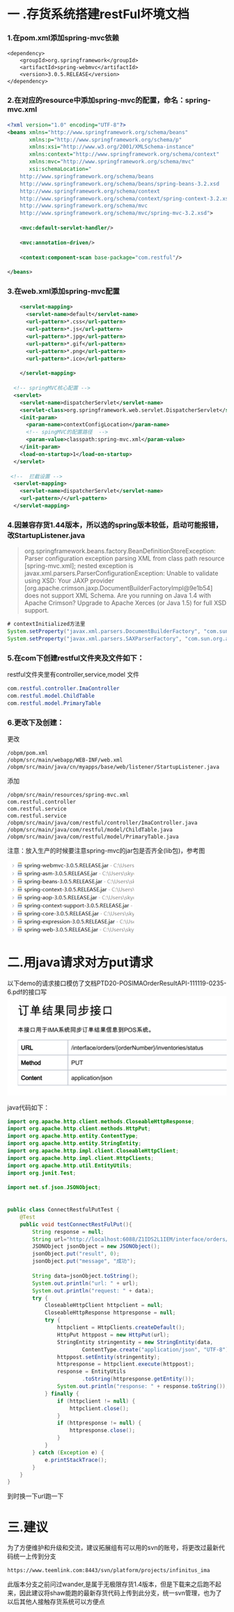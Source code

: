 #  一 .存货系统搭建restFul坏境文档



### 1.在pom.xml添加spring-mvc依赖

```x&#39;m
<dependency>
	<groupId>org.springframework</groupId>
	<artifactId>spring-webmvc</artifactId>
	<version>3.0.5.RELEASE</version>
</dependency>
```
### 2.在对应的resource中添加spring-mvc的配置，命名：spring-mvc.xml
```xml
<?xml version="1.0" encoding="UTF-8"?>
<beans xmlns="http://www.springframework.org/schema/beans"
       xmlns:p="http://www.springframework.org/schema/p"
       xmlns:xsi="http://www.w3.org/2001/XMLSchema-instance"
       xmlns:context="http://www.springframework.org/schema/context"
       xmlns:mvc="http://www.springframework.org/schema/mvc"
       xsi:schemaLocation="
    http://www.springframework.org/schema/beans
    http://www.springframework.org/schema/beans/spring-beans-3.2.xsd
    http://www.springframework.org/schema/context
    http://www.springframework.org/schema/context/spring-context-3.2.xsd
    http://www.springframework.org/schema/mvc
    http://www.springframework.org/schema/mvc/spring-mvc-3.2.xsd">
    
    <mvc:default-servlet-handler/>

    <mvc:annotation-driven/>

    <context:component-scan base-package="com.restful"/>

</beans>
```
### 3.在web.xml添加spring-mvc配置
```xml
	<servlet-mapping>  
	  <servlet-name>default</servlet-name>  
	  <url-pattern>*.css</url-pattern>  
	  <url-pattern>*.js</url-pattern>  
	  <url-pattern>*.jpg</url-pattern>  
	  <url-pattern>*.gif</url-pattern>  
	  <url-pattern>*.png</url-pattern>  
	  <url-pattern>*.ico</url-pattern>  
	
	</servlet-mapping>

  <!-- springMVC核心配置 -->
  <servlet>
    <servlet-name>dispatcherServlet</servlet-name>
    <servlet-class>org.springframework.web.servlet.DispatcherServlet</servlet-class>
    <init-param>
      <param-name>contextConfigLocation</param-name>
      <!-- spingMVC的配置路径  -->
      <param-value>classpath:spring-mvc.xml</param-value>
    </init-param>
    <load-on-startup>1</load-on-startup>
  </servlet>

 <!--  拦截设置 -->
  <servlet-mapping>
    <servlet-name>dispatcherServlet</servlet-name>
    <url-pattern>/</url-pattern>
  </servlet-mapping>
```
### 4.因兼容存货1.44版本，所以选的spring版本较低，启动可能报错，改StartupListener.java
> org.springframework.beans.factory.BeanDefinitionStoreException: Parser configuration exception parsing XML from class path resource [spring-mvc.xml]; nested exception is javax.xml.parsers.ParserConfigurationException: Unable to validate using XSD: Your JAXP provider [org.apache.crimson.jaxp.DocumentBuilderFactoryImpl@9e1b54] does not support XML Schema. Are you running on Java 1.4 with Apache Crimson? Upgrade to Apache Xerces (or Java 1.5) for full XSD support.

```java
# contextInitialized方法里
System.setProperty("javax.xml.parsers.DocumentBuilderFactory", "com.sun.org.apache.xerces.internal.jaxp.DocumentBuilderFactoryImpl");
System.setProperty("javax.xml.parsers.SAXParserFactory", "com.sun.org.apache.xerces.internal.jaxp.SAXParserFactoryImpl");
```
### 5.在com下创建restful文件夹及文件如下：
restful文件夹里有controller,service,model
文件
```java
com.restful.controller.ImaController
com.restful.model.ChildTable
com.restful.model.PrimaryTable
```

### 6.更改下及创建：
更改
```
/obpm/pom.xml
/obpm/src/main/webapp/WEB-INF/web.xml
/obpm/src/main/java/cn/myapps/base/web/listener/StartupListener.java
```
添加
```
/obpm/src/main/resources/spring-mvc.xml
com.restful.controller
com.restful.service
com.restful.service
/obpm/src/main/java/com/restful/controller/ImaController.java
/obpm/src/main/java/com/restful/model/ChildTable.java
/obpm/src/main/java/com/restful/model/PrimaryTable.java

```

注意：放入生产的时候要注意spring-mvc的jar包是否齐全(lib包)，参考图

![](https://raw.githubusercontent.com/sky5cai/picGoPic/master/img/20191124145526.png)

# 二.用java请求对方put请求

以下demo的请求接口模仿了文档PTD20-POSIMAOrderResultAPI-111119-0235-6.pdf的接口写
![](https://raw.githubusercontent.com/sky5cai/picGoPic/master/img/20191124145552.png)

java代码如下：

```java
import org.apache.http.client.methods.CloseableHttpResponse;
import org.apache.http.client.methods.HttpPut;
import org.apache.http.entity.ContentType;
import org.apache.http.entity.StringEntity;
import org.apache.http.impl.client.CloseableHttpClient;
import org.apache.http.impl.client.HttpClients;
import org.apache.http.util.EntityUtils;
import org.junit.Test;

import net.sf.json.JSONObject;


public class ConnectRestfulPutTest {
	@Test
	public void testConnectRestFulPut(){
		String response = null;
		String url="http://localhost:6088/Z1IDS2L1IEM/interface/orders/34345534545/inventories/status";
		JSONObject jsonObject = new JSONObject();
		jsonObject.put("result", 0);
		jsonObject.put("message", "成功");
		
		String data=jsonObject.toString();
		System.out.println("url: " + url);
		System.out.println("request: " + data);
        try {
            CloseableHttpClient httpclient = null;
            CloseableHttpResponse httpresponse = null;
            try {
                httpclient = HttpClients.createDefault();
                HttpPut httppost = new HttpPut(url);
                StringEntity stringentity = new StringEntity(data,
                        ContentType.create("application/json", "UTF-8"));
                httppost.setEntity(stringentity);
                httpresponse = httpclient.execute(httppost);
                response = EntityUtils
                        .toString(httpresponse.getEntity());
                System.out.println("response: " + response.toString());
            } finally {
                if (httpclient != null) {
                    httpclient.close();
                }
                if (httpresponse != null) {
                    httpresponse.close();
                }
            }
        } catch (Exception e) {
            e.printStackTrace();
        }
	}
}

```

到时换一下url跑一下

# 三.建议

为了方便维护和升级和交流，建议拓展组有可以用的svn的账号，将更改过最新代码统一上传到分支

```
https://www.teemlink.com:8443/svn/platform/projects/infinitus_ima
```

此版本分支之前问过wander,是属于无极限存货1.4版本，但是下载来之后跑不起来，因此建议将shaw能跑的最新存货代码上传到此分支，统一svn管理，也为了以后其他人接触存货系统可以方便点